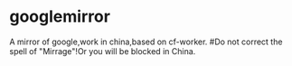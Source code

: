 # googlemirror
A mirror of google,work in china,based on cf-worker.
#Do not correct the spell of "Mirrage"!Or you will be blocked in China.
